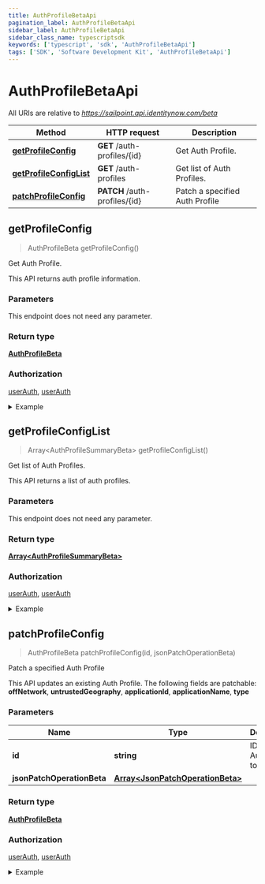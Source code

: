 ```yaml
---
title: AuthProfileBetaApi
pagination_label: AuthProfileBetaApi
sidebar_label: AuthProfileBetaApi
sidebar_class_name: typescriptsdk
keywords: ['typescript', 'sdk', 'AuthProfileBetaApi'] 
tags: ['SDK', 'Software Development Kit', 'AuthProfileBetaApi']
---
```


# AuthProfileBetaApi

All URIs are relative to *https://sailpoint.api.identitynow.com/beta*

Method | HTTP request | Description
------------- | ------------- | -------------
[**getProfileConfig**](AuthProfileBetaApi.md#getProfileConfig) | **GET** /auth-profiles/{id} | Get Auth Profile.
[**getProfileConfigList**](AuthProfileBetaApi.md#getProfileConfigList) | **GET** /auth-profiles | Get list of Auth Profiles.
[**patchProfileConfig**](AuthProfileBetaApi.md#patchProfileConfig) | **PATCH** /auth-profiles/{id} | Patch a specified Auth Profile



## getProfileConfig

> AuthProfileBeta getProfileConfig()

Get Auth Profile.

This API returns auth profile information.

### Parameters

This endpoint does not need any parameter.

### Return type

[**AuthProfileBeta**](../Models/AuthProfileBeta.md)

### Authorization

[userAuth](https://developer.sailpoint.com/docs/api/v3/identity-security-cloud-v-3-api#authentication), [userAuth](https://developer.sailpoint.com/docs/api/v3/identity-security-cloud-v-3-api#authentication)

<details>
<summary>Example</summary>

```javascript
import { Configuration, AuthProfileBetaApi } from "sailpoint-api-client";
const apiConfig = new Configuration();
const authProfileBetaApi = new AuthProfileBetaApi(apiConfig);
const val = await authProfileBetaApi.getProfileConfig();
console.log('API called successfully. Returned data: ' + val.data);
```
</details>


## getProfileConfigList

> Array&lt;AuthProfileSummaryBeta&gt; getProfileConfigList()

Get list of Auth Profiles.

This API returns a list of auth profiles.

### Parameters

This endpoint does not need any parameter.

### Return type

[**Array&lt;AuthProfileSummaryBeta&gt;**](../Models/AuthProfileSummaryBeta.md)

### Authorization

[userAuth](https://developer.sailpoint.com/docs/api/v3/identity-security-cloud-v-3-api#authentication), [userAuth](https://developer.sailpoint.com/docs/api/v3/identity-security-cloud-v-3-api#authentication)

<details>
<summary>Example</summary>

```javascript
import { Configuration, AuthProfileBetaApi } from "sailpoint-api-client";
const apiConfig = new Configuration();
const authProfileBetaApi = new AuthProfileBetaApi(apiConfig);
const val = await authProfileBetaApi.getProfileConfigList();
console.log('API called successfully. Returned data: ' + val.data);
```
</details>


## patchProfileConfig

> AuthProfileBeta patchProfileConfig(id, jsonPatchOperationBeta)

Patch a specified Auth Profile

This API updates an existing Auth Profile. The following fields are patchable: **offNetwork**, **untrustedGeography**, **applicationId**, **applicationName**, **type**

### Parameters


Name | Type | Description  | Notes
------------- | ------------- | ------------- | -------------
 **id** | **string**| ID of the Auth Profile to patch. | [default to undefined]
 **jsonPatchOperationBeta** | [**Array&lt;JsonPatchOperationBeta&gt;**](../Models/JsonPatchOperationBeta.md)|  | 

### Return type

[**AuthProfileBeta**](../Models/AuthProfileBeta.md)

### Authorization

[userAuth](https://developer.sailpoint.com/docs/api/v3/identity-security-cloud-v-3-api#authentication), [userAuth](https://developer.sailpoint.com/docs/api/v3/identity-security-cloud-v-3-api#authentication)

<details>
<summary>Example</summary>

```javascript
import { Configuration, AuthProfileBetaApi, JsonPatchOperationBeta } from "sailpoint-api-client";
const apiConfig = new Configuration();
const authProfileBetaApi = new AuthProfileBetaApi(apiConfig);
const id : string = "2c91808a7813090a017814121919ecca"; // ID of the Auth Profile to patch.
const jsonPatchOperationBeta : Array<JsonPatchOperationBeta> = ; // 
const val = await authProfileBetaApi.patchProfileConfig(id, jsonPatchOperationBeta);
console.log('API called successfully. Returned data: ' + val.data);
```
</details>

